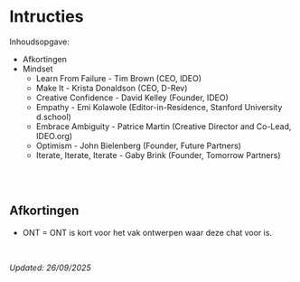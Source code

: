 # Intructies
Inhoudsopgave:
- Afkortingen
- Mindset
  - Learn From Failure - Tim Brown (CEO, IDEO)
  - Make It - Krista Donaldson (CEO, D-Rev)
  - Creative Confidence - David Kelley (Founder, IDEO)
  - Empathy - Emi Kolawole (Editor-in-Residence, Stanford University d.school)
  - Embrace Ambiguity - Patrice Martin (Creative Director and Co-Lead, IDEO.org)
  - Optimism - John Bielenberg (Founder, Future Partners)
  - Iterate, Iterate, Iterate - Gaby Brink (Founder, Tomorrow Partners)

<br><br>

## Afkortingen

- ONT = ONT is kort voor het vak ontwerpen waar deze chat voor is.

<br>

*Updated: 26/09/2025*